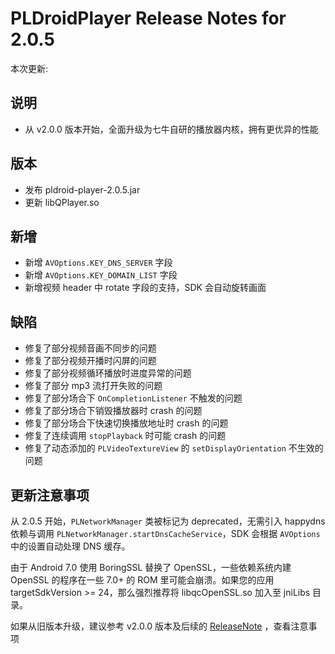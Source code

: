 # PLDroidPlayer Release Notes for 2.0.5

本次更新:

## 说明

- 从 v2.0.0 版本开始，全面升级为七牛自研的播放器内核，拥有更优异的性能

## 版本

- 发布 pldroid-player-2.0.5.jar
- 更新 libQPlayer.so 

## 新增

- 新增 `AVOptions.KEY_DNS_SERVER` 字段
- 新增 `AVOptions.KEY_DOMAIN_LIST` 字段
- 新增视频 header 中 rotate 字段的支持，SDK 会自动旋转画面

## 缺陷

- 修复了部分视频音画不同步的问题
- 修复了部分视频开播时闪屏的问题
- 修复了部分视频循环播放时进度异常的问题
- 修复了部分 mp3 流打开失败的问题
- 修复了部分场合下 `OnCompletionListener` 不触发的问题
- 修复了部分场合下销毁播放器时 crash 的问题
- 修复了部分场合下快速切换播放地址时 crash 的问题
- 修复了连续调用 `stopPlayback` 时可能 crash 的问题
- 修复了动态添加的 `PLVideoTextureView` 的 `setDisplayOrientation` 不生效的问题


## 更新注意事项

从 2.0.5 开始，`PLNetworkManager` 类被标记为 deprecated，无需引入 happydns 依赖与调用 `PLNetworkManager.startDnsCacheService`，SDK 会根据 `AVOptions` 中的设置自动处理 DNS 缓存。

由于 Android 7.0 使用 BoringSSL 替换了 OpenSSL，一些依赖系统内建 OpenSSL 的程序在一些 7.0+ 的 ROM 里可能会崩溃。如果您的应用 targetSdkVersion >= 24，那么强烈推荐将 libqcOpenSSL.so 加入至 jniLibs 目录。

如果从旧版本升级，建议参考 v2.0.0 版本及后续的 [ReleaseNote](https://github.com/pili-engineering/PLDroidPlayer/blob/master/ReleaseNotes/release-notes-2.0.0.md) ，查看注意事项
